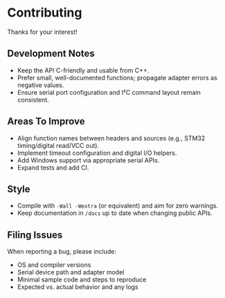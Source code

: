 # Contributing

Thanks for your interest!

## Development Notes
- Keep the API C-friendly and usable from C++.
- Prefer small, well-documented functions; propagate adapter errors as negative values.
- Ensure serial port configuration and I²C command layout remain consistent.

## Areas To Improve
- Align function names between headers and sources (e.g., STM32 timing/digital read/VCC out).
- Implement timeout configuration and digital I/O helpers.
- Add Windows support via appropriate serial APIs.
- Expand tests and add CI.

## Style
- Compile with `-Wall -Wextra` (or equivalent) and aim for zero warnings.
- Keep documentation in `/docs` up to date when changing public APIs.

## Filing Issues
When reporting a bug, please include:
- OS and compiler versions
- Serial device path and adapter model
- Minimal sample code and steps to reproduce
- Expected vs. actual behavior and any logs